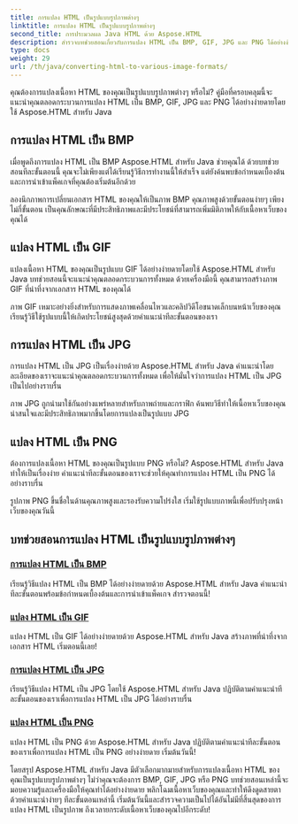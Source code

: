 ```yaml
---
title: การแปลง HTML เป็นรูปแบบรูปภาพต่างๆ
linktitle: การแปลง HTML เป็นรูปแบบรูปภาพต่างๆ
second_title: การประมวลผล Java HTML ด้วย Aspose.HTML
description: สำรวจบทช่วยสอนเกี่ยวกับการแปลง HTML เป็น BMP, GIF, JPG และ PNG ได้อย่างง่ายดายด้วย Aspose.HTML สำหรับ Java สร้างภาพที่น่าทึ่งจากเอกสาร HTML
type: docs
weight: 29
url: /th/java/converting-html-to-various-image-formats/
---
```


คุณต้องการแปลงเนื้อหา HTML ของคุณเป็นรูปแบบรูปภาพต่างๆ หรือไม่? คู่มือที่ครอบคลุมนี้จะแนะนำคุณตลอดกระบวนการแปลง HTML เป็น BMP, GIF, JPG และ PNG ได้อย่างง่ายดายโดยใช้ Aspose.HTML สำหรับ Java 

## การแปลง HTML เป็น BMP

เมื่อพูดถึงการแปลง HTML เป็น BMP Aspose.HTML สำหรับ Java ช่วยคุณได้ ด้วยบทช่วยสอนทีละขั้นตอนนี้ คุณจะไม่เพียงแต่ได้เรียนรู้วิธีการทำงานนี้ให้สำเร็จ แต่ยังค้นพบข้อกำหนดเบื้องต้นและการนำเข้าแพ็คเกจที่คุณต้องเริ่มต้นอีกด้วย

ลองนึกภาพการเปลี่ยนเอกสาร HTML ของคุณให้เป็นภาพ BMP คุณภาพสูงด้วยขั้นตอนง่ายๆ เพียงไม่กี่ขั้นตอน เป็นคุณลักษณะที่มีประสิทธิภาพและมีประโยชน์ที่สามารถเพิ่มมิติภาพให้กับเนื้อหาเว็บของคุณได้

## แปลง HTML เป็น GIF

แปลงเนื้อหา HTML ของคุณเป็นรูปแบบ GIF ได้อย่างง่ายดายโดยใช้ Aspose.HTML สำหรับ Java บทช่วยสอนนี้จะแนะนำคุณตลอดกระบวนการทั้งหมด ด้วยเครื่องมือนี้ คุณสามารถสร้างภาพ GIF ที่น่าทึ่งจากเอกสาร HTML ของคุณได้

ภาพ GIF เหมาะอย่างยิ่งสำหรับการแสดงภาพเคลื่อนไหวและคลิปวิดีโอขนาดเล็กบนหน้าเว็บของคุณ เรียนรู้วิธีใช้รูปแบบนี้ให้เกิดประโยชน์สูงสุดด้วยคำแนะนำทีละขั้นตอนของเรา

## การแปลง HTML เป็น JPG

การแปลง HTML เป็น JPG เป็นเรื่องง่ายด้วย Aspose.HTML สำหรับ Java คำแนะนำโดยละเอียดของเราจะแนะนำคุณตลอดกระบวนการทั้งหมด เพื่อให้มั่นใจว่าการแปลง HTML เป็น JPG เป็นไปอย่างราบรื่น

ภาพ JPG ถูกนำมาใช้กันอย่างแพร่หลายสำหรับภาพถ่ายและกราฟิก ค้นพบวิธีทำให้เนื้อหาเว็บของคุณน่าสนใจและมีประสิทธิภาพมากขึ้นโดยการแปลงเป็นรูปแบบ JPG

## แปลง HTML เป็น PNG

ต้องการแปลงเนื้อหา HTML ของคุณเป็นรูปแบบ PNG หรือไม่? Aspose.HTML สำหรับ Java ทำให้เป็นเรื่องง่าย คำแนะนำทีละขั้นตอนของเราจะช่วยให้คุณทำการแปลง HTML เป็น PNG ได้อย่างราบรื่น

รูปภาพ PNG ขึ้นชื่อในด้านคุณภาพสูงและรองรับความโปร่งใส เริ่มใช้รูปแบบภาพนี้เพื่อปรับปรุงหน้าเว็บของคุณวันนี้

## บทช่วยสอนการแปลง HTML เป็นรูปแบบรูปภาพต่างๆ
### [การแปลง HTML เป็น BMP](./convert-html-to-bmp/)
เรียนรู้วิธีแปลง HTML เป็น BMP ได้อย่างง่ายดายด้วย Aspose.HTML สำหรับ Java คำแนะนำทีละขั้นตอนพร้อมข้อกำหนดเบื้องต้นและการนำเข้าแพ็คเกจ สำรวจตอนนี้!
### [แปลง HTML เป็น GIF](./convert-html-to-gif/)
แปลง HTML เป็น GIF ได้อย่างง่ายดายด้วย Aspose.HTML สำหรับ Java สร้างภาพที่น่าทึ่งจากเอกสาร HTML เริ่มตอนนี้เลย!
### [การแปลง HTML เป็น JPG](./convert-html-to-jpg/)
เรียนรู้วิธีแปลง HTML เป็น JPG โดยใช้ Aspose.HTML สำหรับ Java ปฏิบัติตามคำแนะนำทีละขั้นตอนของเราเพื่อการแปลง HTML เป็น JPG ได้อย่างราบรื่น
### [แปลง HTML เป็น PNG](./convert-html-to-png/)
แปลง HTML เป็น PNG ด้วย Aspose.HTML สำหรับ Java ปฏิบัติตามคำแนะนำทีละขั้นตอนของเราเพื่อการแปลง HTML เป็น PNG อย่างง่ายดาย เริ่มต้นวันนี้!

โดยสรุป Aspose.HTML สำหรับ Java มีตัวเลือกมากมายสำหรับการแปลงเนื้อหา HTML ของคุณเป็นรูปแบบรูปภาพต่างๆ ไม่ว่าคุณจะต้องการ BMP, GIF, JPG หรือ PNG บทช่วยสอนเหล่านี้จะมอบความรู้และเครื่องมือให้คุณทำได้อย่างง่ายดาย พลิกโฉมเนื้อหาเว็บของคุณและทำให้ดึงดูดสายตาด้วยคำแนะนำง่ายๆ ทีละขั้นตอนเหล่านี้ เริ่มต้นวันนี้และสำรวจความเป็นไปได้อันไม่มีที่สิ้นสุดของการแปลง HTML เป็นรูปภาพ ถึงเวลายกระดับเนื้อหาเว็บของคุณไปอีกระดับ!